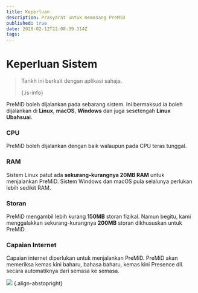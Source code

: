 ```yaml
---
title: Keperluan
description: Prasyarat untuk memasang PreMiD
published: true
date: 2020-02-12T22:08:39.314Z
tags:
---
```


# Keperluan Sistem

> Tarikh ini berkait dengan aplikasi sahaja. 
> 
> {.is-info}

PreMiD boleh dijalankan pada sebarang sistem. Ini bermaksud ia boleh dijalankan di **Linux**, **macOS**, **Windows** dan juga sesetengah **Linux Ubahsuai**.

### CPU
PreMiD boleh dijalankan dengan baik walaupun pada CPU teras tunggal.

### RAM
Sistem Linux patut ada **sekurang-kurangnya 20MB RAM** untuk menjalankan PreMiD. Sistem Windows dan macOS pula selalunya perlukan lebih sedikit RAM.

### Storan
PreMiD mengambil lebih kurang **150MB** storan fizikal. Namun begitu, kami menggalakkan sekurang-kurangnya **200MB** storan dikhususkan untuk PreMiD.

### Capaian Internet
Capaian internet diperlukan untuk menjalankan PreMiD. PreMiD akan memeriksa kemas kini baharu, bahasa baharu, kemas kini Presence dll. secara automatiknya dari semasa ke semasa.

![](https://a.icons8.com/ViUXyjOj/f4tFww/svg.svg) {.align-abstopright}